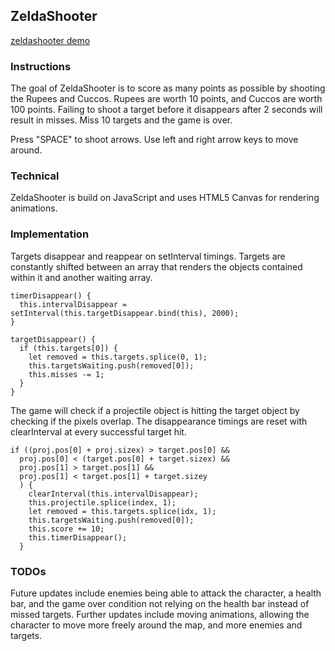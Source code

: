 ## ZeldaShooter

[zeldashooter demo](https://spookybit.github.io/zeldashooter/)

### Instructions
The goal of ZeldaShooter is to score as many points as possible by shooting the Rupees and Cuccos. Rupees are worth 10 points, and Cuccos are worth 100 points. Failing to shoot a target before it disappears after 2 seconds will result in misses. Miss 10 targets and the game is over.

Press "SPACE" to shoot arrows. Use left and right arrow keys to move around.

### Technical
ZeldaShooter is build on JavaScript and uses HTML5 Canvas for rendering animations.

### Implementation
Targets disappear and reappear on setInterval timings. Targets are constantly shifted between an array that renders the objects contained within it and another waiting array.

```
timerDisappear() {
  this.intervalDisappear = setInterval(this.targetDisappear.bind(this), 2000);
}

targetDisappear() {
  if (this.targets[0]) {
    let removed = this.targets.splice(0, 1);
    this.targetsWaiting.push(removed[0]);
    this.misses -= 1;
  }
}
```

The game will check if a projectile object is hitting the target object by checking if the pixels overlap. The disappearance timings are reset with clearInterval at every successful target hit.
```
if ((proj.pos[0] + proj.sizex) > target.pos[0] &&
  proj.pos[0] < (target.pos[0] + target.sizex) &&
  proj.pos[1] > target.pos[1] &&
  proj.pos[1] < target.pos[1] + target.sizey
  ) {
    clearInterval(this.intervalDisappear);
    this.projectile.splice(index, 1);
    let removed = this.targets.splice(idx, 1);
    this.targetsWaiting.push(removed[0]);
    this.score += 10;
    this.timerDisappear();
  }
```

### TODOs
Future updates include enemies being able to attack the character, a health bar, and the game over condition not relying on the health bar instead of missed targets. Further updates include moving animations, allowing the character to move more freely around the map, and more enemies and targets.
